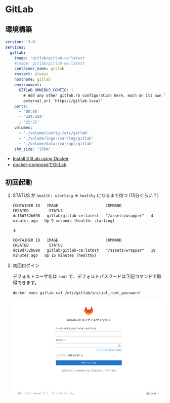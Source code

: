 GitLab
===

## 環境構築

```yaml
version: '3.6'
services:
  gitlab:
    image: 'gitlab/gitlab-ce:latest'
    #image: gitlab/gitlab-ee:latest
    container_name: gitlab
    restart: always
    hostname: gitlab
    environment:
      GITLAB_OMNIBUS_CONFIG: |
        # Add any other gitlab.rb configuration here, each on its own line
        external_url 'https://gitlab.local'
    ports:
      - '80:80'
      - '443:443'
      - '22:22'
    volumes:
      - './volume/config:/etc/gitlab'
      - './volume/logs:/var/log/gitlab'
      - './volume/data:/var/opt/gitlab'
    shm_size: '256m'
```
* [Install GitLab using Docker](https://docs.gitlab.com/ee/install/docker.html)
* [docker-composeでGitLab](https://qiita.com/kujiraza/items/f87d2a9fb42ff227d3e6)


## 初回起動

1. STATUS が `health: starting` ⇒ `healthy` になるまで待つ (15分くらい？)

    ```text
    CONTAINER ID   IMAGE                     COMMAND             CREATED         STATUS                         
    dc18d732b698   gitlab/gitlab-ce:latest   "/assets/wrapper"   4 minutes ago   Up 9 seconds (health: starting)
    ```
    ↓
    ```text
    CONTAINER ID   IMAGE                     COMMAND             CREATED         STATUS                         
    dc18d732b698   gitlab/gitlab-ce:latest   "/assets/wrapper"   19 minutes ago   Up 15 minutes (healthy)
    ```

2. 初回ログイン

    デフォルトユーザ名は `root` で、デフォルトパスワードは下記コマンドで取得できます。

    ```bash
    docker exec gitlab cat /etc/gitlab/initial_root_password
    ```

    ![](./image/00_gitlab_login.png)

